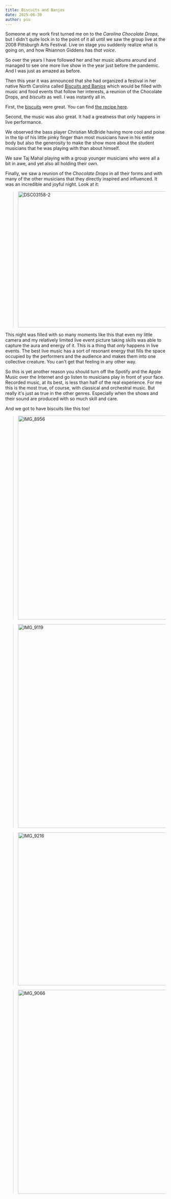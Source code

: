 ```yaml
---
title: Biscuits and Banjos
date: 2025-06-30
author: psu
---
```


Someone at my work first turned me on to the _Carolina Chocolate Drops_, but I didn't
quite lock in to the point of it all until we saw the group live at the 2008 Pittsburgh
Arts Festival. Live on stage you suddenly realize what is going on, and how Rhiannon
Giddens has _that voice_.

So over the years I have followed her and her music albums around and managed to see one
more live show in the year just before the pandemic. And I was just as amazed as before.

Then this year it was announced that she had organized a festival in her native North
Carolina called [Biscuits and Banjos](https://www.biscuitsandbanjos.com) which would be
filled with music and food events that follow her interests, a reunion of the Chocolate
Drops, and _biscuits_ as well. I was instantly all in.

First, the [biscuits](https://www.flickr.com/photos/79904144@N00/54621951641/in/dateposted-public/) were great. You can find [the recipe
here](https://www.bbc.com/travel/article/20250509-the-flawless-biscuit-that-took-years-to-master).

Second, the music was also great. It had a greatness that only happens in live performance.

We observed the bass player Christian McBride having more cool and poise in the tip of his
little pinky finger than most musicians have in his entire body but also the generosity to
make the show more about the student musicians that he was playing with than about himself.

We saw Taj Mahal playing with a group younger musicians who were all a bit in awe, and yet
also all holding their own.

Finally, we saw a reunion of the _Chocolate Drops_ in all their forms and with many of the
other musicians that they directly inspired and influenced. It was an incredible and
joyful night. Look at it:

> <a data-flickr-embed="true"
href="https://www.flickr.com/photos/79904144@N00/54480256396/in/dateposted-public/"
title="DSC03158-2"><img
src="https://live.staticflickr.com/65535/54480256396_eff6bd80b8_z.jpg" width="640"
height="427" alt="DSC03158-2"/></a>

This night was filled with so many moments like this that even my little camera and my
relatively limited live event picture taking skills was able to capture the aura and
energy of it. This is a thing that _only_ happens in live events. The best live music has
a sort of resonant energy that fills the space occupied by the performers and the audience
and makes them into one collective creature. You can't get that feeling in any other way.

So this is yet another reason you should turn off the Spotify and the Apple Music over the
Internet and go listen to musicians play in front of your face. Recorded music, at its
best, is less than half of the real experience. For me this is the most true, of course,
with classical and orchestral music. But really it's just as true in the other genres.
Especially when the shows and their sound are produced with so much skill and care.

And we got to have biscuits like this too!

> <a data-flickr-embed="true"
href="https://www.flickr.com/photos/79904144@N00/54621078222/in/dateposted-public/"
title="IMG_8956"><img
src="https://live.staticflickr.com/65535/54621078222_da9edb1d19_z.jpg" width="480"
height="640" alt="IMG_8956"/></a>

> <a data-flickr-embed="true"
href="https://www.flickr.com/photos/79904144@N00/54621951641/in/dateposted-public/"
title="IMG_9119"><img
src="https://live.staticflickr.com/65535/54621951641_6cee87e63d_z.jpg" width="640"
height="640" alt="IMG_9119"/></a>

> <a data-flickr-embed="true"
href="https://www.flickr.com/photos/79904144@N00/54621078197/in/dateposted-public/"
title="IMG_9216"><img
src="https://live.staticflickr.com/65535/54621078197_54eec1d02f_z.jpg" width="640"
height="480" alt="IMG_9216"/></a>

> <a data-flickr-embed="true"
href="https://www.flickr.com/photos/79904144@N00/54621078212/in/dateposted-public/"
title="IMG_9066"><img
src="https://live.staticflickr.com/65535/54621078212_eb31ff0eb8_z.jpg" width="640"
height="640" alt="IMG_9066"/></a>
